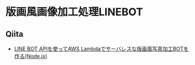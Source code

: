 # 版画風画像加工処理LINEBOT 

## Qiita
- [LINE BOT APIを使ってAWS Lambdaでサーバレスな版画風写真加工BOTを作る(Node.js)](http://qiita.com/akihito_nagai/items/f284ef495da380f368cc)
